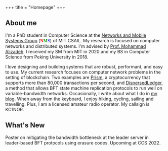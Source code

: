 +++
title = "Homepage"
+++

## About me

I'm a PhD student in Computer Science at the [Networks and Mobile Systems
Group](http://nms.csail.mit.edu) (<font face="Trebuchet MS"><b><font
color="#FF0000">N</font><font color="#009900">M</font><font
color="#3333FF">S</font></b></font>) of MIT CSAIL.
My research is focused on computer networks and distributed systems.
I'm advised by [Prof. Mohammad Alizadeh](https://people.csail.mit.edu/alizadeh/).
I received my SM from MIT in 2020 and my BS in Computer Science from Peking University in 2018.

I love designing and building systems that are robust,
performant, and easy to use. My current research
focuses on computer network problems in the setting of blockchain.
Two examples are [Prism](https://github.com/yangl1996/prism-rust), a cryptocurrency
that supports more than
80,000 transactions per second, and [DispersedLedger](https://github.com/yangl1996/dispersed-ledger), a method that allows BFT state machine replication protocols to run well
on variable-bandwidth networks. Occasionally, I write about what I do in
[my blog](https://blog.leiy.me). When away from the keyboard, I enjoy hiking,
cycling, sailing and travelling. Plus, I am a licensed amateur radio operator.
My callsign is KC1NOR.

## What's New

Poster on mitigating the bandwidth bottleneck at the leader server in leader-based
BFT protocols using erasure codes. Upcoming at CCS 2022.

